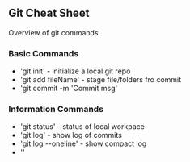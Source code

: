 ## Git Cheat Sheet

Overview of git commands.


### Basic Commands

* 'git init' - initialize a local git repo
* 'git add fileName' - stage file/folders fro commit
* 'git commit -m 'Commit msg'



### Information Commands
* 'git status' - status of local workpace
* 'git log' - show log of commits
* 'git log --oneline' - show compact log
* ''
